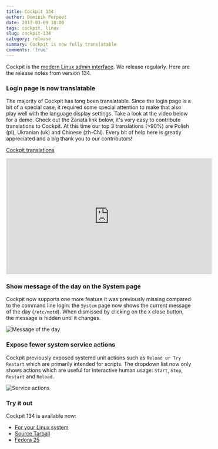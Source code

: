 ```yaml
---
title: Cockpit 134
author: Dominik Perpeet
date: 2017-03-09 18:00
tags: cockpit, linux
slug: cockpit-134
category: release
summary: Cockpit is now fully translatable
comments: 'true'
---
```


Cockpit is the [modern Linux admin interface](http://cockpit-project.org/). We release regularly.
Here are the release notes from version 134.

### Login page is now translatable

The majority of Cockpit has long been translatable. Since the login page is a bit of a special case, it required some
special attention to make that also play well with the language display settings. Take a look at the video below for a demo.
Check out the Zanata link below, it's very easy to contribute translations to Cockpit.
At this time our top 3 translations (>90%) are Polish (pl), Ukranian (uk) and Chinese (zh-CN). Every bit of help
here is greatly appreciated and a big thank you to our contributors!

[Cockpit translations](https://fedora.zanata.org/project/view/cockpit?dswid=-8859)

<iframe width="560" height="315" src="https://www.youtube.com/embed/_4jQ6NYSL-c?ecver=1" frameborder="0" allowfullscreen></iframe>

### Show message of the day on the System page

Cockpit now supports one more feature it was previously missing compared to the command line login: the ```System```
page now shows the current message of the day (```/etc/motd```). When dismissed by clicking on the ```X``` close button,
the message is hidden until it changes.

![Message of the day](http://cockpit-project.org/blog/images/cockpit-motd.png)

### Expose fewer system service actions

Cockpit previously exposed systemd unit actions such as ```Reload or Try Restart``` which are primarily intended for
scripts. The dropdown list now only shows actions which are useful for interactive human usage: ```Start```, ```Stop```,
```Restart``` and ```Reload```.

![Service actions](http://cockpit-project.org/blog/images/cockpit-service-actions.png)

### Try it out

Cockpit 134 is available now:

 * [For your Linux system](http://cockpit-project.org/running.html)
 * [Source Tarball](https://github.com/cockpit-project/cockpit/releases/tag/134)
 * [Fedora 25](https://bodhi.fedoraproject.org/updates/cockpit-134-1.fc25)

